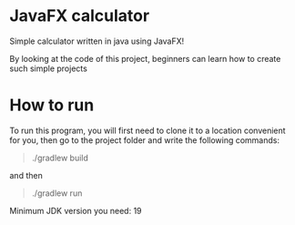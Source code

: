 # JavaFX calculator
Simple calculator written in java using JavaFX!

By looking at the code of this project, beginners can learn how to create such simple projects

# How to run

To run this program, you will first need to clone it to a location convenient for you, then go to the project folder and write the following commands:

> ./gradlew build

and then

> ./gradlew run

Minimum JDK version you need: 19
